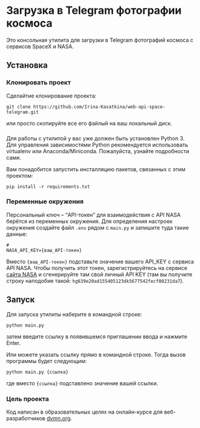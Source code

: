 # Загрузка в Telegram фотографии космоса

Это консольная утилита для загрузки в Telegram фотографий космоса с сервисов SpaceX и NASA.

## Установка

### Клонировать проект
Сделайтие клонирование проекта:
```
git clone https://github.com/Irina-Kasatkina/web-api-space-telegram.git
```
или просто скопируйте все его файлый на ваш локальный диск.

### 
Для работы с утилитой у вас уже должен быть установлен Python 3.
Для управления зависимостями Python рекомендуется использовать virtualenv или Anaconda/Miniconda. Пожалуйста, узнайте подробности сами.

Вам понадобится запустить инсталляцию пакетов, связанных с этим проектом:
```
pip install -r requirements.txt
```

### Переменные окружения

Персональный ключ – “API-токен” для взаимодействия с API NASA берётся из переменных окружения. Для определения настроек окружения создайте файл `.env` рядом с `main.py` и запишите туда такие данные: 
```
#
NASA_API_KEY={ваш_API-токен}
```
Вместо `{ваш_API-токен}` подставьте значение вашего API_KEY с сервиса API NASA. Чтобы получить этот токен, зарегистрируйтесь на сервисе [сайта NASA](https://api.nasa.gov/) и сгенерируйте там свой личный API KEY (там вы получите строку наподобие такой: `hg639e20ad155405123dk5677542fecf00231da7`).

## Запуск

Для запуска утилиты наберите в командной строке:
```
python main.py
```
затем введите ссылку в появившемся приглашении ввода и нажмите Enter.

Или можете указать ссылку прямо в командной строке. Тогда вызов программы будет следующим:
```
python main.py {ссылка}
```
где вместо `{ссылка}` подставлено значение вашей ссылки.

### Цель проекта

Код написан в образовательных целях на онлайн-курсе для веб-разработчиков [dvmn.org](https://dvmn.org/).